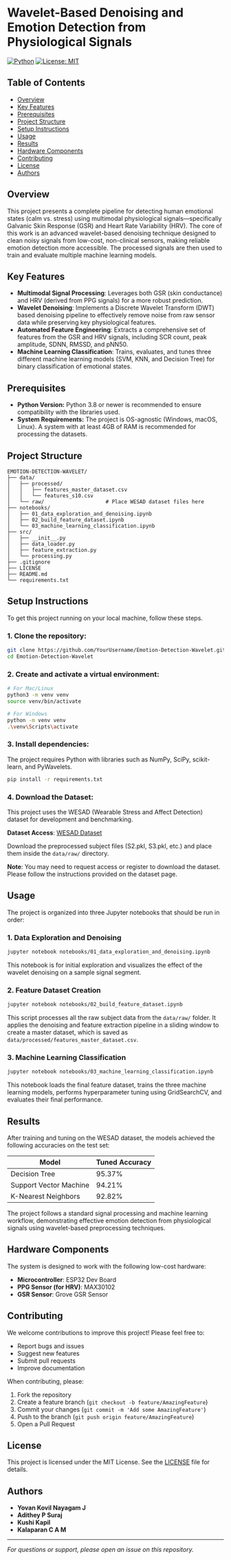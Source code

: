 # Wavelet-Based Denoising and Emotion Detection from Physiological Signals

[![Python](https://img.shields.io/badge/python-3.8%2B-blue.svg)](https://www.python.org/downloads/)
[![License: MIT](https://img.shields.io/badge/License-MIT-yellow.svg)](https://opensource.org/licenses/MIT)

## Table of Contents
- [Overview](#overview)
- [Key Features](#key-features)
- [Prerequisites](#prerequisites)
- [Project Structure](#project-structure)
- [Setup Instructions](#setup-instructions)
- [Usage](#usage)
- [Results](#results)
- [Hardware Components](#hardware-components)
- [Contributing](#contributing)
- [License](#license)
- [Authors](#authors)

## Overview

This project presents a complete pipeline for detecting human emotional states (calm vs. stress) using multimodal physiological signals—specifically Galvanic Skin Response (GSR) and Heart Rate Variability (HRV). The core of this work is an advanced wavelet-based denoising technique designed to clean noisy signals from low-cost, non-clinical sensors, making reliable emotion detection more accessible. The processed signals are then used to train and evaluate multiple machine learning models.

## Key Features

- **Multimodal Signal Processing**: Leverages both GSR (skin conductance) and HRV (derived from PPG signals) for a more robust prediction.
- **Wavelet Denoising**: Implements a Discrete Wavelet Transform (DWT) based denoising pipeline to effectively remove noise from raw sensor data while preserving key physiological features.
- **Automated Feature Engineering**: Extracts a comprehensive set of features from the GSR and HRV signals, including SCR count, peak amplitude, SDNN, RMSSD, and pNN50.
- **Machine Learning Classification**: Trains, evaluates, and tunes three different machine learning models (SVM, KNN, and Decision Tree) for binary classification of emotional states.

## Prerequisites

- **Python Version:** Python 3.8 or newer is recommended to ensure compatibility with the libraries used.
- **System Requirements:** The project is OS-agnostic (Windows, macOS, Linux). A system with at least 4GB of RAM is recommended for processing the datasets.

## Project Structure

```
EMOTION-DETECTION-WAVELET/
├── data/
│   ├── processed/
│   │   ├── features_master_dataset.csv
│   │   └── features_s10.csv
│   └── raw/                    # Place WESAD dataset files here
├── notebooks/
│   ├── 01_data_exploration_and_denoising.ipynb
│   ├── 02_build_feature_dataset.ipynb
│   └── 03_machine_learning_classification.ipynb
├── src/
│   ├── __init__.py
│   ├── data_loader.py
│   ├── feature_extraction.py
│   └── processing.py
├── .gitignore
├── LICENSE
├── README.md
└── requirements.txt
```

## Setup Instructions

To get this project running on your local machine, follow these steps.

### 1. Clone the repository:

```bash
git clone https://github.com/YourUsername/Emotion-Detection-Wavelet.git
cd Emotion-Detection-Wavelet
```

### 2. Create and activate a virtual environment:

```bash
# For Mac/Linux
python3 -m venv venv
source venv/bin/activate

# For Windows
python -m venv venv
.\venv\Scripts\activate
```

### 3. Install dependencies:

The project requires Python with libraries such as NumPy, SciPy, scikit-learn, and PyWavelets.

```bash
pip install -r requirements.txt
```

### 4. Download the Dataset:

This project uses the WESAD (Wearable Stress and Affect Detection) dataset for development and benchmarking. 

**Dataset Access**: [WESAD Dataset](https://uni-siegen.sciebo.de/s/HGdUkoNlW1Ub0Gx)

Download the preprocessed subject files (S2.pkl, S3.pkl, etc.) and place them inside the `data/raw/` directory.

**Note**: You may need to request access or register to download the dataset. Please follow the instructions provided on the dataset page.

## Usage

The project is organized into three Jupyter notebooks that should be run in order:

### 1. Data Exploration and Denoising
```bash
jupyter notebook notebooks/01_data_exploration_and_denoising.ipynb
```
This notebook is for initial exploration and visualizes the effect of the wavelet denoising on a sample signal segment.

### 2. Feature Dataset Creation
```bash
jupyter notebook notebooks/02_build_feature_dataset.ipynb
```
This script processes all the raw subject data from the `data/raw/` folder. It applies the denoising and feature extraction pipeline in a sliding window to create a master dataset, which is saved as `data/processed/features_master_dataset.csv`.

### 3. Machine Learning Classification
```bash
jupyter notebook notebooks/03_machine_learning_classification.ipynb
```
This notebook loads the final feature dataset, trains the three machine learning models, performs hyperparameter tuning using GridSearchCV, and evaluates their final performance.

## Results

After training and tuning on the WESAD dataset, the models achieved the following accuracies on the test set:

| Model | Tuned Accuracy |
|-------|----------------|
| Decision Tree | 95.37% |
| Support Vector Machine | 94.21% |
| K-Nearest Neighbors | 92.82% |

The project follows a standard signal processing and machine learning workflow, demonstrating effective emotion detection from physiological signals using wavelet-based preprocessing techniques.

## Hardware Components

The system is designed to work with the following low-cost hardware:

- **Microcontroller**: ESP32 Dev Board
- **PPG Sensor (for HRV)**: MAX30102
- **GSR Sensor**: Grove GSR Sensor

## Contributing

We welcome contributions to improve this project! Please feel free to:

- Report bugs and issues
- Suggest new features
- Submit pull requests
- Improve documentation

When contributing, please:
1. Fork the repository
2. Create a feature branch (`git checkout -b feature/AmazingFeature`)
3. Commit your changes (`git commit -m 'Add some AmazingFeature'`)
4. Push to the branch (`git push origin feature/AmazingFeature`)
5. Open a Pull Request

## License

This project is licensed under the MIT License. See the [LICENSE](LICENSE) file for details.

## Authors

- **Yovan Kovil Nayagam J**
- **Adithey P Suraj**
- **Kushi Kapil**
- **Kalaparan C A M**

---

*For questions or support, please open an issue on this repository.*